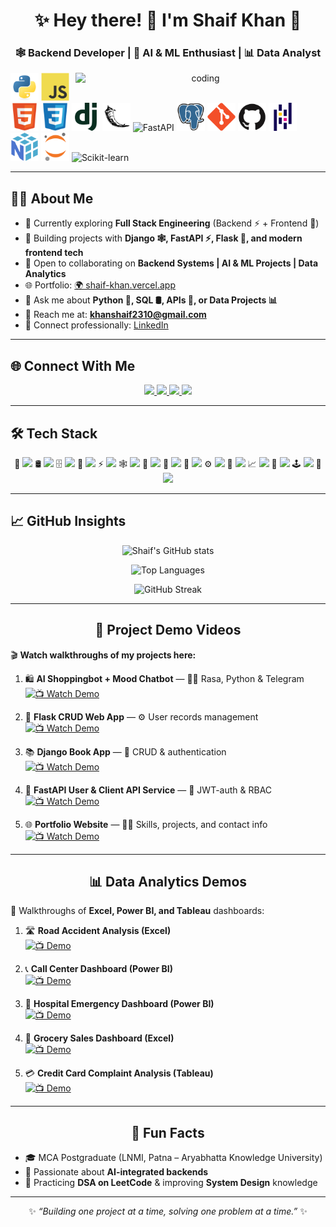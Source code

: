<h1 align="center">✨ Hey there! 👋 I'm Shaif Khan 🚀</h1>
<h3 align="center">🕸️ Backend Developer | 🤖 AI & ML Enthusiast | 📊 Data Analyst</h3>

<div align="center">
  <img align="right" alt="coding" width="400" src="https://miro.medium.com/v2/resize:fit:1400/1*4fNBO_UDYEVxM0E5T2FyJQ.gif">

  <!-- Programming Language & Tools Icons -->
  <p align="left">
    <img src="https://raw.githubusercontent.com/devicons/devicon/master/icons/python/python-original.svg" alt="Python" width="45" height="45"/>  
    <img src="https://raw.githubusercontent.com/devicons/devicon/master/icons/javascript/javascript-original.svg" alt="JavaScript" width="45" height="45"/>  
    <img src="https://raw.githubusercontent.com/devicons/devicon/master/icons/html5/html5-original.svg" alt="HTML5" width="45" height="45"/>  
    <img src="https://raw.githubusercontent.com/devicons/devicon/master/icons/css3/css3-original.svg" alt="CSS3" width="45" height="45"/>  
    <img src="https://raw.githubusercontent.com/devicons/devicon/master/icons/django/django-plain.svg" alt="Django" width="45" height="45"/>  
    <img src="https://raw.githubusercontent.com/devicons/devicon/master/icons/flask/flask-original.svg" alt="Flask" width="45" height="45"/>  
    <img src="https://cdn.worldvectorlogo.com/logos/fastapi-1.svg" alt="FastAPI" width="45" height="45"/>  
    <img src="https://raw.githubusercontent.com/devicons/devicon/master/icons/postgresql/postgresql-original.svg" alt="PostgreSQL" width="45" height="45"/>   
    <img src="https://raw.githubusercontent.com/devicons/devicon/master/icons/git/git-original.svg" alt="Git" width="45" height="45"/>  
    <img src="https://raw.githubusercontent.com/devicons/devicon/master/icons/github/github-original.svg" alt="GitHub" width="45" height="45"/>    
    <img src="https://raw.githubusercontent.com/devicons/devicon/master/icons/pandas/pandas-original.svg" alt="Pandas" width="45" height="45"/>  
    <img src="https://raw.githubusercontent.com/devicons/devicon/master/icons/numpy/numpy-original.svg" alt="NumPy" width="45" height="45"/>  
    <img src="https://raw.githubusercontent.com/devicons/devicon/master/icons/jupyter/jupyter-original.svg" alt="Jupyter Notebook" width="45" height="45"/>  
    <img src="https://upload.wikimedia.org/wikipedia/commons/0/05/Scikit_learn_logo_small.svg" alt="Scikit-learn" width="45" height="45"/>  
  </p>
</div>

---

## 🧑‍💻 About Me  
- 🔭 Currently exploring **Full Stack Engineering** (Backend ⚡ + Frontend 🎨)  
- 🧠 Building projects with **Django 🕸️, FastAPI ⚡, Flask 🍶, and modern frontend tech**  
- 🤝 Open to collaborating on **Backend Systems | AI & ML Projects | Data Analytics**  
- 🌐 Portfolio: [🌍 shaif-khan.vercel.app](https://my-portfolio-website-jet-ten.vercel.app/)  
- 💬 Ask me about **Python 🐍, SQL 🛢️, APIs 🔗, or Data Projects 📊**  
- 📧 Reach me at: **khanshaif2310@gmail.com**  
- 🔗 Connect professionally: [LinkedIn](https://www.linkedin.com/in/shaif-khan)  

---

## 🌐 Connect With Me  
<p align="center">
  <a href="https://www.linkedin.com/in/shaif-khan" target="_blank">
    <img src="https://img.shields.io/badge/💼%20LinkedIn-0077B5?style=for-the-badge&logo=linkedin&logoColor=white" />
  </a>
  <a href="https://www.kaggle.com/shaifk" target="_blank">
    <img src="https://img.shields.io/badge/📊%20Kaggle-20BEFF?style=for-the-badge&logo=kaggle&logoColor=white" />
  </a>
  <a href="https://instagram.com/shaif8184" target="_blank">
    <img src="https://img.shields.io/badge/📸%20Instagram-E4405F?style=for-the-badge&logo=instagram&logoColor=white" />
  </a>
  <a href="https://www.leetcode.com/shaif2310" target="_blank">
    <img src="https://img.shields.io/badge/🧩%20LeetCode-FFA116?style=for-the-badge&logo=leetcode&logoColor=black" />
  </a>
</p>

---

## 🛠️ Tech Stack  
<p align="center">
  🐍 <img src="https://img.shields.io/badge/Python-3776AB?style=flat-square&logo=python&logoColor=white"/>
  🛢️ <img src="https://img.shields.io/badge/PostgreSQL-336791?style=flat-square&logo=postgresql&logoColor=white"/>
  🗄️ <img src="https://img.shields.io/badge/MSSQL-CC2927?style=flat-square&logo=microsoft-sql-server&logoColor=white"/>
  🍶 <img src="https://img.shields.io/badge/Flask-000000?style=flat-square&logo=flask&logoColor=white"/>
  ⚡ <img src="https://img.shields.io/badge/FastAPI-009688?style=flat-square&logo=fastapi&logoColor=white"/>
  🕸️ <img src="https://img.shields.io/badge/Django-092E20?style=flat-square&logo=django&logoColor=white"/>
  🎨 <img src="https://img.shields.io/badge/HTML5-E34F26?style=flat-square&logo=html5&logoColor=white"/>
  🎨 <img src="https://img.shields.io/badge/CSS3-1572B6?style=flat-square&logo=css3&logoColor=white"/>
  🌊 <img src="https://img.shields.io/badge/Tailwind_CSS-38B2AC?style=flat-square&logo=tailwind-css&logoColor=white"/>
  ⚙️ <img src="https://img.shields.io/badge/JavaScript-F7DF1E?style=flat-square&logo=javascript&logoColor=black"/>
  🐼 <img src="https://img.shields.io/badge/Pandas-150458?style=flat-square&logo=pandas&logoColor=white"/>
  📈 <img src="https://img.shields.io/badge/Seaborn-0769AD?style=flat-square"/>
  🤖 <img src="https://img.shields.io/badge/Scikit--Learn-F7931E?style=flat-square&logo=scikit-learn&logoColor=white"/>
  🕹️ <img src="https://img.shields.io/badge/Selenium-43B02A?style=flat-square&logo=selenium&logoColor=white"/>
  🧰 <img src="https://img.shields.io/badge/Git-F05032?style=flat-square&logo=git&logoColor=white"/>
</p>

---

## 📈 GitHub Insights  
<p align="center"> 
  <img src="https://github-readme-stats.vercel.app/api?username=shaif-khan&show_icons=true&theme=default" alt="Shaif's GitHub stats"/> 
</p> 
<p align="center"> 
  <img src="https://github-readme-stats.vercel.app/api/top-langs/?username=shaif-khan&layout=compact&theme=default" alt="Top Languages"/> 
</p> 
<p align="center"> 
  <img src="https://github-readme-streak-stats.herokuapp.com/?user=shaif-khan&theme=default" alt="GitHub Streak"/> 
</p>



---

<h2 align="center">🎥 Project Demo Videos</h2>

🎬 **Watch walkthroughs of my projects here:**  

1. 🛍️ **AI Shoppingbot + Mood Chatbot** — 🤖🛒 Rasa, Python & Telegram  
   [![📺 Watch Demo](https://img.shields.io/badge/▶️%20Watch-Demo-blue?style=for-the-badge)](https://drive.google.com/file/d/16YV0hN0oDJ1q7Y-5rHzIEEdXZF62ltCn/view)

2. 📝 **Flask CRUD Web App** — ⚙️ User records management  
   [![📺 Watch Demo](https://img.shields.io/badge/▶️%20Watch-Demo-blue?style=for-the-badge)](https://drive.google.com/file/d/1AjAAMCaVfemNY997hTmPuHUAj5g-TFaL/view)

3. 📚 **Django Book App** — 📖 CRUD & authentication  
   [![📺 Watch Demo](https://img.shields.io/badge/▶️%20Watch-Demo-blue?style=for-the-badge)](https://drive.google.com/file/d/1rA88swc3qkOXTLjzOkDltauUobnrL3h5/view)

4. 🔐 **FastAPI User & Client API Service** — 🔧 JWT-auth & RBAC  
   [![📺 Watch Demo](https://img.shields.io/badge/▶️%20Watch-Demo-blue?style=for-the-badge)](https://drive.google.com/file/d/1gN64qE7nlbBCtX9BxnmXH7cNz-c18vvu/view)

5. 🌐 **Portfolio Website** — 🧑‍💻 Skills, projects, and contact info  
   [![📺 Watch Demo](https://img.shields.io/badge/▶️%20Watch-Demo-blue?style=for-the-badge)](https://drive.google.com/file/d/1az5hXdRtWc500LCy7HFl0OUswjKcp8iV/view)

---

<h2 align="center">📊 Data Analytics Demos</h2>

🎥 Walkthroughs of **Excel, Power BI, and Tableau** dashboards:  

1. 🛣️ **Road Accident Analysis (Excel)**  
   [![📺 Demo](https://img.shields.io/badge/▶️%20Demo-blue?style=for-the-badge)](https://drive.google.com/file/d/1vBM_a3MTTWZdRpWWj9UJALVLZ_3a3iOZ/view)

2. 📞 **Call Center Dashboard (Power BI)**  
   [![📺 Demo](https://img.shields.io/badge/▶️%20Demo-blue?style=for-the-badge)](https://drive.google.com/file/d/1pUPVxUm8m_5VTea-nh8SAz4OImc4h4z0/view)

3. 🏥 **Hospital Emergency Dashboard (Power BI)**  
   [![📺 Demo](https://img.shields.io/badge/▶️%20Demo-blue?style=for-the-badge)](https://drive.google.com/file/d/1lpzFeoAaAUIbHqqGo6DIaNcJ-RNxMiKS/view)

4. 🛒 **Grocery Sales Dashboard (Excel)**  
   [![📺 Demo](https://img.shields.io/badge/▶️%20Demo-blue?style=for-the-badge)](https://drive.google.com/file/d/1pGNbjaq9p1p_QHbJ8MtuWATLy0kSGvzT/view)

5. 💳 **Credit Card Complaint Analysis (Tableau)**  
   [![📺 Demo](https://img.shields.io/badge/▶️%20Demo-blue?style=for-the-badge)](https://drive.google.com/file/d/1TNs5inOqQObAKUsbmwWp35MwtaKJyvtN/view)

---

<h2 align="center">🎯 Fun Facts</h2>

- 🎓 MCA Postgraduate (LNMI, Patna – Aryabhatta Knowledge University)  
- 🤖 Passionate about **AI-integrated backends**  
- 🧩 Practicing **DSA on LeetCode** & improving **System Design** knowledge  

---

<p align="center">
  ✨ <i>“Building one project at a time, solving one problem at a time.”</i> ✨
</p>
